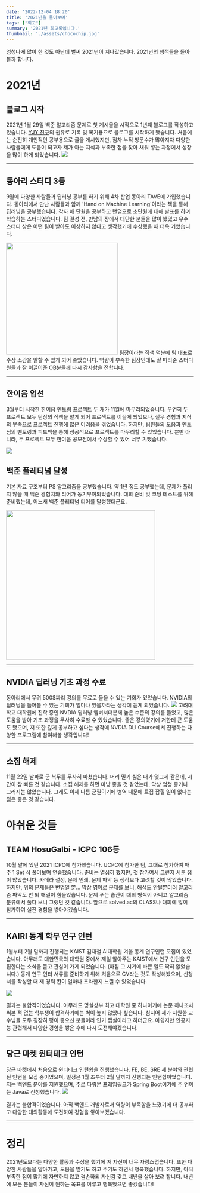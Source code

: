 ```yaml
---
date: '2022-12-04 18:20'
title: '2021년을 돌아보며'
tags: ["회고"]
summary: '2021년 회고록입니다.'
thumbnail: './assets/chocochip.jpg'
---
```


엄청나게 많이 한 것도 아닌데 벌써 2021년이 지나갔습니다. 2021년의 행적들을 돌아볼까 합니다.

# 2021년
## 블로그 시작
2021년 1월 29일 백준 알고리즘 문제로 첫 게시물을 시작으로 1년째 블로그를 작성하고 있습니다. [YJY 친구](https://yjyoon-dev.github.io/)의 권유로 기록 및 복기용으로 블로그를 시작하게 됐습니다. 처음에는 순전히 개인적인 공부용으로 글을 게시했지만, 점차 누적 방문수가 많아지자 다양한 사람들에게 도움이 되고자 제가 아는 지식과 부족한 점을 찾아 채워 넣는 과정에서 성장을 많이 하게 되었습니다.
![](https://velog.velcdn.com/images/chocochip/post/f926b896-236a-4a68-b660-f866637e933c/image.png)

----
## 동아리 스터디 3등

9월에 다양한 사람들과 딥러닝 공부를 하기 위해 4차 산업 동아리 TAVE에 가입했습니다. 동아리에서 만난 사람들과 함께 'Hand on Machine Learning'이라는 책을 통해 딥러닝을 공부했습니다. 각자 매 단원을 공부하고 랜덤으로 소단원에 대해 발표를 하며 학습하는 스터디였습니다. 팀 결성 전, 만남의 장에서 대단한 분들을 많이 뵀었고 우수 스터디 상은 어떤 팀이 받아도 이상하지 않다고 생각했기에 수상했을 때 더욱 기뻤습니다.

<img width=300 src=https://velog.velcdn.com/images/chocochip/post/edffd587-0ea8-40e0-a1f7-9902b15b28f0/image.png>
팀장이라는 직책 덕분에 팀 대표로 수상 소감을 말할 수 있게 되어 좋았습니다. 역량이 부족한 팀장인데도 잘 따라준 스터디원들과 잘 이끌어준 OB분들께 다시 감사함을 전합니다.

---

## 한이음 입선

3월부터 시작한 한이음 멘토링 프로젝트 두 개가 11월에 마무리되었습니다. 우연히 두 프로젝트 모두 팀장의 직책을 맡게 되어 프로젝트를 이끌게 되었으나, 실무 경험과 지식의 부족으로 프로젝트 진행에 많은 어려움을 겪었습니다. 하지만, 팀원들의 도움과 멘토님의 멘토링과 피드백을 통해 성공적으로 프로젝트를 마무리할 수 있었습니다. 뿐만 아니라, 두 프로젝트 모두 한이음 공모전에서 수상할 수 있어 너무 기뻤습니다.

![](https://velog.velcdn.com/images/chocochip/post/38bd216b-d92f-4a66-9591-1af81c23add5/image.png)

## 백준 플레티넘 달성

기본 자료 구조부터 PS 알고리즘을 공부했습니다. 약 1년 정도 공부했는데, 문제가 풀리지 않을 때 백준 경험치와 티어가 동기부여되었습니다. 대회 준비 및 코딩 테스트를 위해 준비했는데, 어느새 백준 플레티넘 티어를 달성했더군요.

<img width=400 src=https://velog.velcdn.com/images/chocochip/post/3a6141c4-122e-4581-ad42-69871d3c703f/image.png>

---

## NVIDIA 딥러닝 기초 과정 수료

동아리에서 무려 500$짜리 강의를 무료로 들을 수 있는 기회가 있었습니다. NVIDIA의 딥러닝을 들어볼 수 있는 기회가 얼마나 있을까라는 생각에 듣게 되었습니다.
![](https://velog.velcdn.com/images/chocochip/post/4b35624e-ba8b-41be-bf60-b869f944b1b3/image.png)
고려대학교 대학원에 진학 중인 NVDIA 딥러닝 엠버서더분께 높은 수준의 강의를 들었고, 많은 도움을 받아 기초 과정을 무사히 수료할 수 있었습니다. 좋은 강의였기에 저한테 큰 도움도 됐으며, 저 또한 깊게 공부하고 싶다는 생각에 NVDIA DLI Course에서 진행하는 다양한 프로그램에 참여해볼 생각입니다!

---

## 소집 해제

11월 22일 날짜로 군 복무를 무사히 마쳤습니다. 머리 밀기 싫은 때가 엊그제 같은데, 시간이 참 빠른 것 같습니다. 소집 해제를 하면 마냥 좋을 것 같았는데, 막상 엄청 좋거나 그러지는 않았습니다. 그래도 이제 나름 군필이기에 병역 때문에 트집 잡힐 일이 없다는 점은 좋은 것 같습니다.

# 아쉬운 것들

## TEAM HosuGalbi - ICPC 106등

10월 말에 있던 2021 ICPC에 참가했습니다. UCPC에 참가한 팀, 그대로 참가하여 매주 1 Set 식 풀어보며 연습했습니다. 준비는 열심히 했지만, 첫 참가여서 그런지 서툰 점이 많았습니다. 카메라 설정, 문제 인쇄, 문제 파악 등 생각보다 고려할 것이 많았습니다. 하지만, 위의 문제들은 변명일 뿐... 막상 영어로 문제를 보니, 해석도 안될뿐더러 알고리즘 파악도 안 되 해결이 힘들었습니다. 문제 푸는 습관이 대회 형식이 아니고 알고리즘 분류에서 풀다 보니 그랬던 것 같습니다. 앞으로 solved.ac의 CLASS나 대회에 많이 참가하여 실전 경험을 쌓아야겠습니다.

---

## KAIRI 동계 학부 연구 인턴

1월부터 2월 말까지 진행되는 KAIST 김재철 AI대학원 겨울 동계 연구인턴 모집이 있었습니다. 아무래도 대한민국의 대학원 중에서 제일 알아주는 KAIST에서 연구 인턴을 모집한다는 소식을 듣고 관심이 가게 되었습니다. (마침 그 시기에 바쁜 일도 딱히 없었습니다.) 동계 연구 인터 서류를 준비하기 위해 처음으로 CV라는 것도 작성해봤으며, 신청서를 작성할 때 제 경력 칸이 얼마나 초라한지 느낄 수 있었습니다.

![](https://velog.velcdn.com/images/chocochip/post/3e43bd48-3d3b-4a4c-b5c1-4b641d9a25f2/image.png)

결과는 불합격이었습니다. 아무래도 명실상부 최고 대학원 중 하나이기에 논문 하나조차 써본 적 없는 학부생이 합격하기에는 벽이 높지 않았나 싶습니다. 심지어 제가 지원한 교수님들 모두 굉장히 평이 좋으신 분들이라 인기 랩실이라고 하더군요. 아쉽지만 인공지능 관련해서 다양한 경험을 쌓은 후에 다시 도전해야겠습니다.

---

## 당근 마켓 윈터테크 인턴

당근 마켓에서 처음으로 윈터테크 인턴쉽을 진행했습니다. FE, BE, SRE 세 분야와 관련된 인턴을 모집 중이었으며, 일정은 1월 초부터 2월 말까지 진행되는 인턴쉽이었습니다. 저는 백엔드 분야를 지원했으며, 주로 다뤄본 프레임워크가 Spring Boot이기에 주 언어는 Java로 신청했습니다.
![](https://velog.velcdn.com/images/chocochip/post/4dff82f4-5373-46cb-8c93-3380560d0a6f/image.png)

결과는 불합격이었습니다. 아직 백엔드 개발자로서 역량이 부족함을 느꼈기에 더 공부하고 다양한 대외활동에 도전하여 경험을 쌓아보겠습니다.

---

# 정리
2021년도보다는 다양한 활동과 수상을 했기에 저 자신이 너무 자랑스럽습니다. 또한 다양한 사람들을 알아가고, 도움을 받기도 하고 주기도 하면서 행복했습니다. 하지만, 아직 부족한 점이 많기에 자만하지 않고 겸손하되 자신감 갖고 내년을 살아 보려 합니다. 내년에 모든 분들이 자신이 원하는 목표를 이루고 행복했으면 좋겠습니다!



